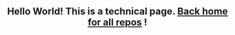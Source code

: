 <h2 align="center">Hello World! This is a technical page. <a href="https://github.com/wusy-project/">Back home for all repos</a> !</h2>
